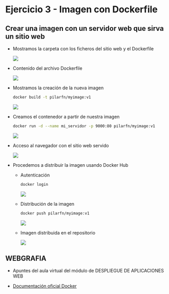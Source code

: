 # Ejercicio 3 - Imagen con Dockerfile

## Crear una imagen con un servidor web que sirva un sitio web

* Mostramos la carpeta con los ficheros del sitio web y el Dockerfile

  ![](C:\Users\aprei\OneDrive\Documentos\TAREA_DOCKER\Ejercicio_03\capturas\cap01.png)

* Contenido del archivo Dockerfile

  ![](C:\Users\aprei\OneDrive\Documentos\TAREA_DOCKER\Ejercicio_03\capturas\cap02.png)

* Mostramos la creación de la nueva imagen

  ```bash
  docker build -t pilarfn/myimage:v1
  ```

  ![](C:\Users\aprei\OneDrive\Documentos\TAREA_DOCKER\Ejercicio_03\capturas\cap03.png)

* Creamos el contenedor a partir de nuestra imagen

  ```bash
  docker run -d --name mi_servidor -p 9000:80 pilarfn/myimage:v1
  ```

  ![](C:\Users\aprei\OneDrive\Documentos\TAREA_DOCKER\Ejercicio_03\capturas\cap04.png)

* Acceso al navegador con el sitio web servido

  ![](C:\Users\aprei\OneDrive\Documentos\TAREA_DOCKER\Ejercicio_03\capturas\cap05.png)

* Procedemos a distribuir la imagen usando Docker Hub

  * Autenticación

    ```bash
    docker login
    ```

    ![](C:\Users\aprei\OneDrive\Documentos\TAREA_DOCKER\Ejercicio_03\capturas\cap06.png)

  * Distribución de la imagen

    ```bash
    docker push pilarfn/myimage:v1
    ```

    ![](C:\Users\aprei\OneDrive\Documentos\TAREA_DOCKER\Ejercicio_03\capturas\cap07.png)

  * Imagen distribuida en el repositorio

    ![](C:\Users\aprei\OneDrive\Documentos\TAREA_DOCKER\Ejercicio_03\capturas\cap08.png)

## WEBGRAFIA

* Apuntes del aula virtual del módulo de DESPLIEGUE DE APLICACIONES WEB

* [Documentación oficial Docker](https://docs.docker.com/reference/)

  
